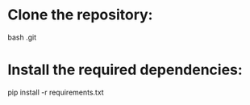 # Clone the repository:
bash .git

# Install the required dependencies:
pip install -r requirements.txt


